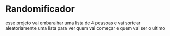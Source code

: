 # Randomificador
esse projeto vai embaralhar uma lista de 4 pessoas e vai sortear aleatoriamente uma lista para ver quem vai começar e quem vai ser o ultimo
